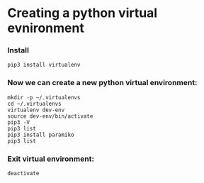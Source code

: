 # Creating a python virtual evnironment
### Install
```pip3 install virtualenv```
### Now we can create a new python virtual environment:
```mkdir -p ~/.virtualenvs``` \
```cd ~/.virtualenvs``` \
```virtualenv dev-env``` \
```source dev-env/bin/activate``` \
```pip3 -V``` \
```pip3 list``` \
```pip3 install paramiko``` \
```pip3 list```
### Exit virtual environment:
```deactivate```